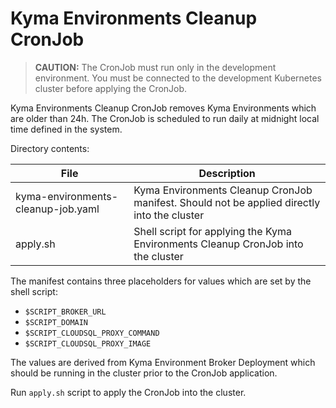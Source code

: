 # Kyma Environments Cleanup CronJob
>**CAUTION:** The CronJob must run only in the development environment. You must be connected to the development Kubernetes cluster before applying the CronJob.

Kyma Environments Cleanup CronJob removes Kyma Environments which are older than 24h. The CronJob is scheduled to run daily at midnight local time defined in the system.

Directory contents:

| File                               | Description                                                                                 |
|------------------------------------|---------------------------------------------------------------------------------------------|
| kyma-environments-cleanup-job.yaml | Kyma Environments Cleanup CronJob manifest. Should not be applied directly into the cluster |
| apply.sh                           | Shell script for applying the Kyma Environments Cleanup CronJob into the cluster            |

The manifest contains three placeholders for values which are set by the shell script:
- `$SCRIPT_BROKER_URL`
- `$SCRIPT_DOMAIN`
- `$SCRIPT_CLOUDSQL_PROXY_COMMAND`
- `$SCRIPT_CLOUDSQL_PROXY_IMAGE`

The values are derived from Kyma Environment Broker Deployment which should be running in the cluster prior to the CronJob application.

Run `apply.sh` script to apply the CronJob into the cluster.